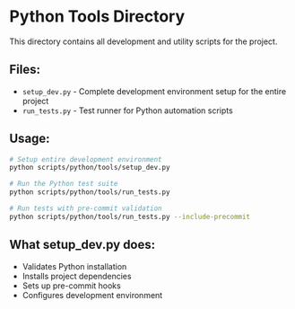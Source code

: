 # Python Tools Directory

This directory contains all development and utility scripts for the project.

## Files:
- `setup_dev.py` - Complete development environment setup for the entire project
- `run_tests.py` - Test runner for Python automation scripts

## Usage:
```bash
# Setup entire development environment
python scripts/python/tools/setup_dev.py

# Run the Python test suite
python scripts/python/tools/run_tests.py

# Run tests with pre-commit validation
python scripts/python/tools/run_tests.py --include-precommit
```

## What setup_dev.py does:
- Validates Python installation
- Installs project dependencies
- Sets up pre-commit hooks  
- Configures development environment

